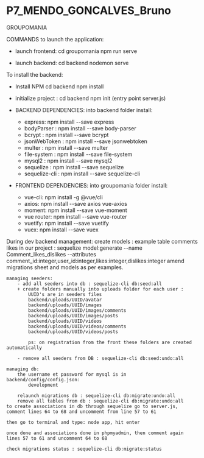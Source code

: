 # P7_MENDO_GONCALVES_Bruno

GROUPOMANIA

COMMANDS to launch the application:
- launch frontend: 
    cd groupomania
    npm run serve

- launch backend:
    cd backend
    nodemon serve

To install the backend:
- Install NPM
cd backend
npm install

- initialize project :
cd backend
npm init (entry point server.js)

- BACKEND DEPENDENCIES:
into backend folder install:

    - express: npm install --save express
    - bodyParser : npm install --save body-parser
    - bcrypt : npm install --save bcrypt
    - jsonWebToken : npm install --save jsonwebtoken
    - multer : npm install --save multer
    - file-system : npm install --save file-system
    - mysql2 : npm install --save mysql2
    - sequelize : npm install --save sequelize
    - sequelize-cli : npm install --save sequelize-cli

- FRONTEND DEPENDENCIES:
into groupomania folder install:

    - vue-cli: npm install -g @vue/cli
    - axios: npm install --save axios vue-axios
    - moment: npm install --save vue-moment
    - vue router: npm install --save vue-router
    - vuetify: npm install --save vuetify
    - vuex: npm install --save vuex


During dev backend management:
    create models :
    example table comments likes in our project :
    sequelize model:generate --name Comment_likes_dislikes --attributes comment_id:integer,user_id:integer,likes:integer,dislikes:integer
    amend migrations sheet and models as per examples.

    managing seeders: 
        - add all seeders into db : sequelize-cli db:seed:all
        + create folders manually into uploads folder for each user :
            UUID's are in seeders files
            backend/uploads/UUID/avatar
            backend/uploads/UUID/images
            backend/uploads/UUID/images/comments
            backend/uploads/UUID/images/posts
            backend/uploads/UUID/videos
            backend/uploads/UUID/videos/comments
            backend/uploads/UUID/videos/posts

            ps: on registration from the front these folders are created automatically

        - remove all seeders from DB : sequelize-cli db:seed:undo:all

    managing db:
        the username et password for mysql is in backend/config/config.json:
            development
            
        relaunch migrations db : sequelize-cli db:migrate:undo:all
        remove all tables from db : sequelize-cli db:migrate:undo:all
    to create associations in db through sequelize go to server.js, comment lines 64 to 68 and uncomment from line 57 to 61

    then go to terminal and type: node app, hit enter
    
    once done and associations done in phpmyadmin, then comment again lines 57 to 61 and uncomment 64 to 68

    check migrations status : sequelize-cli db:migrate:status

    
